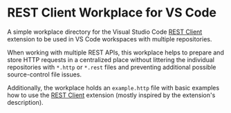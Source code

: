 # REST Client Workplace for VS Code

A simple workplace directory for the Visual Studio Code [REST Client] extension to be used in VS Code workspaces with multiple repositories.

When working with multiple REST APIs, this workplace helps to prepare and store HTTP requests in a centralized place without littering the individual repositories with `*.http` or `*.rest` files and preventing additional possible source-control file issues.

Additionally, the workplace holds an `example.http` file with basic examples how to use the [REST Client] extension (mostly inspired by the extension's description).

[rest client]: https://marketplace.visualstudio.com/items?itemName=humao.rest-client
